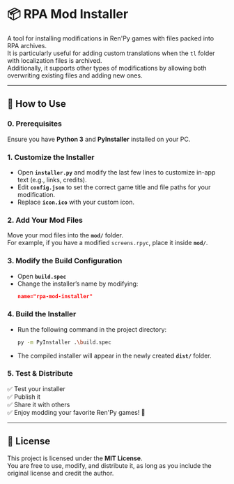 
# 📦 RPA Mod Installer  

A tool for installing modifications in Ren'Py games with files packed into RPA archives.  
It is particularly useful for adding custom translations when the `tl` folder with localization files is archived.  
Additionally, it supports other types of modifications by allowing both overwriting existing files and adding new ones.  

---

## 🚀 How to Use  
### **0. Prerequisites**  
Ensure you have **Python 3** and **PyInstaller** installed on your PC.  

### **1. Customize the Installer**  
- Open **`installer.py`** and modify the last few lines to customize in-app text (e.g., links, credits).  
- Edit **`config.json`** to set the correct game title and file paths for your modification.  
- Replace **`icon.ico`** with your custom icon.  

### **2. Add Your Mod Files**  
Move your mod files into the **`mod/`** folder.  
For example, if you have a modified `screens.rpyc`, place it inside **`mod/`**.  

### **3. Modify the Build Configuration**  
- Open **`build.spec`**  
- Change the installer’s name by modifying:  
  ```json
  name="rpa-mod-installer"
  ```
### **4. Build the Installer**  
- Run the following command in the project directory:
    ```sh
    py -m PyInstaller .\build.spec
    ```
- The compiled installer will appear in the newly created **`dist/`** folder.
### **5. Test & Distribute**

✅ Test your installer  
✅ Publish it  
✅ Share it with others  
✅ Enjoy modding your favorite Ren'Py games! 🎉

---

## 📜 License
This project is licensed under the **MIT License**.  
You are free to use, modify, and distribute it, as long as you include the original license and credit the author.  
